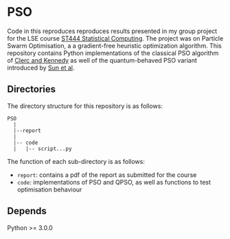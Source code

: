 # PSO

Code in this reproduces reproduces results presented in my group project for the LSE course [ST444 Statistical Computing](http://www.lse.ac.uk/resources/calendar/courseGuides/ST/2019_ST444.htm). The project was on Particle Swarm Optimisation, a  a gradient-free heuristic optimization algorithm. This repository contains Python implementations of the classical PSO algorithm of [Clerc and Kennedy](https://citeseerx.ist.psu.edu/viewdoc/download?doi=10.1.1.460.6608&rep=rep1&type=pdf) as well of the quantum-behaved PSO variant introduced by [Sun et al](https://ieeexplore.ieee.org/abstract/document/1330875). 

## Directories

The directory structure for this repository is as follows: 

```
PSO
  |
  |--report 
  |
  |-- code
  |   |-- script...py
```

The function of each sub-directory is as follows: 

* `report`: contains a pdf of the report as submitted for the course
* `code`: implementations of PSO and QPSO, as well as functions to test optimisation behaviour

## Depends

Python >= 3.0.0
